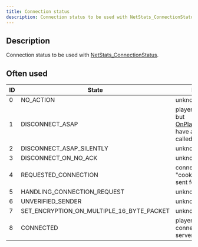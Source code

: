 ```yaml
---
title: Connection status
description: Connection status to be used with NetStats_ConnectionStatus.
---
```


## Description

Connection status to be used with [NetStats_ConnectionStatus](../functions/NetStats_ConnectionStatus.md).

## Often used

| ID | State | Meaning |
| --- | --- | --- |
| 0 | NO_ACTION | unknown |
| 1 | DISCONNECT_ASAP | playerid still exists but [OnPlayerDisconnect](../callbacks/OnPlayerDisconnect.md) have already been called. |
| 2 | DISCONNECT_ASAP_SILENTLY | unknown |
| 3 | DISCONNECT_ON_NO_ACK | unknown |
| 4 | REQUESTED_CONNECTION | connection request "cookie" has been sent for this ID |
| 5 | HANDLING_CONNECTION_REQUEST | unknown |
| 6 | UNVERIFIED_SENDER | unknown |
| 7 | SET_ENCRYPTION_ON_MULTIPLE_16_BYTE_PACKET | unknown |
| 8 | CONNECTED | playerid is connected to the server |
